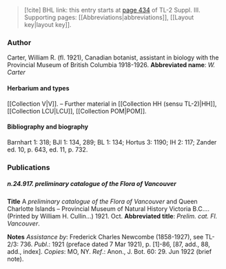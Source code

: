 > [!cite] BHL link: this entry starts at [page 434](https://www.biodiversitylibrary.org/page/33266741) of TL-2 Suppl. III.
> Supporting pages: [[Abbreviations|abbreviations]], [[Layout key|layout key]].

### Author

Carter, William R. (fl. 1921), Canadian botanist, assistant in biology with the Provincial Museum of British Columbia 1918-1926. 
**Abbreviated name**: *W. Carter*

#### Herbarium and types

[[Collection V|V]]. – Further material in [[Collection HH (sensu TL-2)|HH]], [[Collection LCU|LCU]], [[Collection POM|POM]].

#### Bibliography and biography

Barnhart 1: 318; BJI 1: 134, 289; BL 1: 134; Hortus 3: 1190; IH 2: 117; Zander ed. 10, p. 643, ed. 11, p. 732.

### Publications

##### n.24.917. preliminary catalogue of the Flora of Vancouver

**Title**
A *preliminary catalogue of the Flora of Vancouver* and Queen Charlotte Islands – Provincial Museum of Natural History Victoria B.C.... (Printed by William H. Cullin...) 1921. Oct.
**Abbreviated title**: *Prelim. cat. Fl. Vancouver*.

**Notes**
*Assistance by*: Frederick Charles Newcombe (1858-1927), see TL-2/3: 736.
*Publ*.: 1921 (preface dated 7 Mar 1921), p. \[1\]-86, \[87, add., 88, add., index\]. *Copies*: MO, NY.
*Ref*.: Anon., J. Bot. 60: 29. Jun 1922 (brief note).

